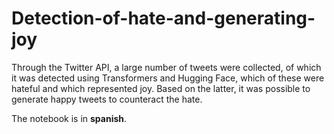 # Detection-of-hate-and-generating-joy

Through the Twitter API, a large number of tweets were collected, of which it was detected using Transformers and Hugging Face, which of these were hateful and which represented joy. Based on the latter, it was possible to generate happy tweets to counteract the hate.

The notebook is in **spanish**.

